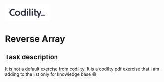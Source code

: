 [<img src="../images/codility.png">](https://www.codility.com/)

# Reverse Array

## Task description

It is not a default exercise from codility. It is a codility pdf exercise that i am adding to the list only for knowledge base :smile: